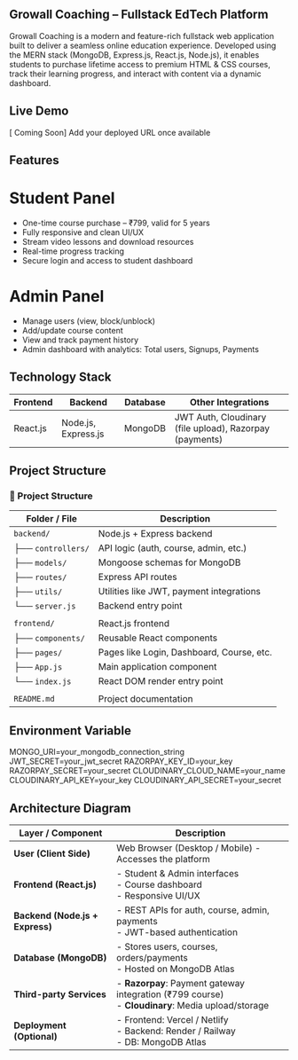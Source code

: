## Growall Coaching – Fullstack EdTech Platform

Growall Coaching is a modern and feature-rich fullstack web application built to deliver a seamless online education experience. Developed using the MERN stack (MongoDB, Express.js, React.js, Node.js), it enables students to purchase lifetime access to premium HTML & CSS courses, track their learning progress, and interact with content via a dynamic dashboard.

## Live Demo

[ Coming Soon]
Add your deployed URL once available

## Features
 
# Student Panel


-  One-time course purchase – ₹799, valid for 5 years  
-  Fully responsive and clean UI/UX  
-  Stream video lessons and download resources  
-  Real-time progress tracking  
-  Secure login and access to student dashboard  



# Admin Panel

-  Manage users (view, block/unblock)
-  Add/update course content
-  View and track payment history
-  Admin dashboard with analytics: Total users, Signups, Payments


## Technology Stack

| Frontend | Backend             | Database | Other Integrations                                      |
| -------- | ------------------- | -------- | ------------------------------------------------------- |
| React.js | Node.js, Express.js | MongoDB  | JWT Auth, Cloudinary (file upload), Razorpay (payments) |

## Project Structure
### 📁 Project Structure

| Folder / File           | Description                                      |
|-------------------------|--------------------------------------------------|
| `backend/`              | Node.js + Express backend                        |
| ├── `controllers/`      | API logic (auth, course, admin, etc.)            |
| ├── `models/`           | Mongoose schemas for MongoDB                     |
| ├── `routes/`           | Express API routes                               |
| ├── `utils/`            | Utilities like JWT, payment integrations         |
| └── `server.js`         | Backend entry point                              |
|                         |                                                  |
| `frontend/`             | React.js frontend                                |
| ├── `components/`       | Reusable React components                        |
| ├── `pages/`            | Pages like Login, Dashboard, Course, etc.        |
| ├── `App.js`            | Main application component                       |
| └── `index.js`          | React DOM render entry point                     |
|                         |                                                  |
| `README.md`             | Project documentation                            |


## Environment Variable

MONGO_URI=your_mongodb_connection_string
JWT_SECRET=your_jwt_secret
RAZORPAY_KEY_ID=your_key
RAZORPAY_SECRET=your_secret
CLOUDINARY_CLOUD_NAME=your_name
CLOUDINARY_API_KEY=your_key
CLOUDINARY_API_SECRET=your_secret

## Architecture Diagram

| Layer / Component               | Description                                                                                         |
| ------------------------------- | --------------------------------------------------------------------------------------------------- |
| **User (Client Side)**          | Web Browser (Desktop / Mobile) - Accesses the platform                                              |
| **Frontend (React.js)**         | - Student & Admin interfaces<br>- Course dashboard<br>- Responsive UI/UX                            |
| **Backend (Node.js + Express)** | - REST APIs for auth, course, admin, payments<br>- JWT-based authentication                         |
| **Database (MongoDB)**          | - Stores users, courses, orders/payments<br>- Hosted on MongoDB Atlas                               |
| **Third-party Services**        | - **Razorpay**: Payment gateway integration (₹799 course)<br>- **Cloudinary**: Media upload/storage |
| **Deployment (Optional)**       | - Frontend: Vercel / Netlify<br>- Backend: Render / Railway<br>- DB: MongoDB Atlas                  |
